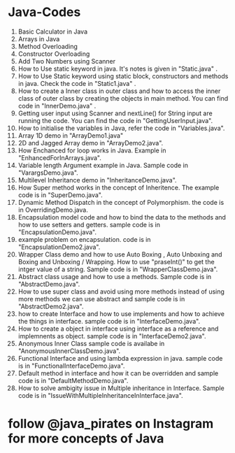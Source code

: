 # Java-Codes

1. Basic Calculator in Java
2. Arrays in Java
3. Method Overloading 
4. Constructor Overloading
5. Add Two Numbers using Scanner 
6. How to Use static keyword in java. It's notes is given in "Static.java" .
7. How to Use Static keyword using static block, constructors and methods in java. Check the code in "Static1.java" .
8. How to create a Inner class in outer class and how to access the inner class of outer class by creating the objects in main method. You can find code in "InnerDemo.java" .
9. Getting user input using Scanner and nextLine() for String input are running the code. You can find the code in "GettingUserInput.java".
10. How to initialise the variables in Java, refer the code in "Variables.java". 
11. Array 1D demo in "ArrayDemo1.java"
12. 2D and Jagged Array demo in "ArrayDemo2.java".
13. How Enchanced for loop works in Java. Example in "EnhancedForInArrays.java".
14. Variable length Argument example in Java. Sample code in "VarargsDemo.java".
15. Multilevel Inheritance demo in "InheritanceDemo.java".
16. How Super method works in the concept of Inheritence. The example code is in "SuperDemo.java".
17. Dynamic Method Dispatch in the concept of Polymorphism. the code is in OverridingDemo.java.
18. Encapsulation model code and how to bind the data to the methods and how to use setters and getters. sample code is in "EncapsulationDemo.java".
19. example problem on encapsulation. code is in "EncapsulationDemo2.java".
20. Wrapper Class demo and how to use Auto Boxing , Auto Unboxing and Boxing and Unboxing / Wrapping. How to use "praseInt()" to get the intger value of a string. Sample code is in "WrapperClassDemo.java".
21. Abstract class usage and how to use a methods. Sample code is in "AbstractDemo.java".
22. How to use super class and avoid using more methods instead of using more methods we can use abstract and sample code is in "AbstractDemo2.java".
23. how to create Interface and how to use implements and how to achieve the things in interface. sample code is in "InterfaceDemo.java".
24. How to create a object in interface using interface as a reference and implemnents as object. sample code is in "InterfaceDemo2.java".
25. Anonymous Inner Class sample code is availabe in "AnonymousInnerClassDemo.java".
26. Functional Interface and using lambda expression in java. sample code is in "FunctionalInterfaceDemo.java".
27. Default method in interface and how it can be overridden and sample code is in "DefaultMethodDemo.java".
28. How to solve ambigity issue in Multiple inheritance in Interface. Sample code is in "IssueWithMultipleInheritanceInInterface.java".
 

# follow @java_pirates on Instagram for more concepts of Java 
